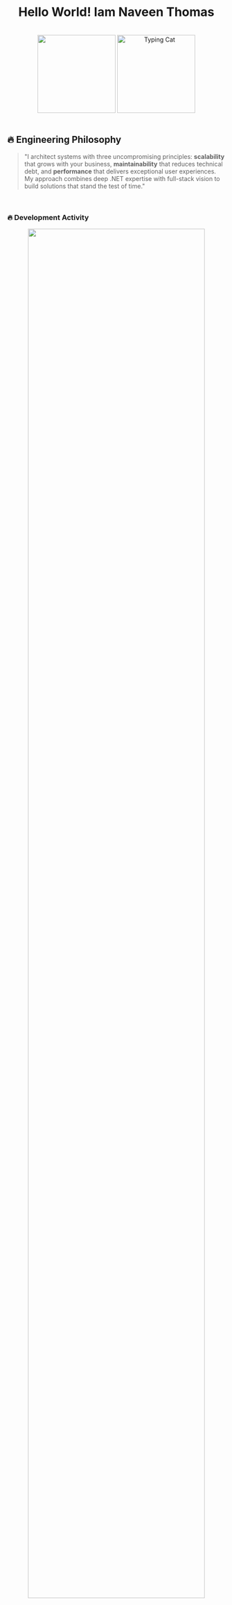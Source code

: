 <div align="center">
  <h1>Hello World! Iam Naveen Thomas</h1>
</div>

<br/>

<div align="center">
  <img height="180em" src="https://github-readme-stats.vercel.app/api?username=naveenthomas&show_icons=true&theme=radical&include_all_commits=true&count_private=true&hide_border=true"/>
  <img src="https://media.giphy.com/media/JIX9t2j0ZTN9S/giphy.gif" width="180" height="180" alt="Typing Cat"/>
</div>

<br/>

## 🔥 Engineering Philosophy
> "I architect systems with three uncompromising principles: **scalability** that grows with your business, **maintainability** that reduces technical debt, and **performance** that delivers exceptional user experiences. My approach combines deep .NET expertise with full-stack vision to build solutions that stand the test of time."

<br/>

### 🔥 Development Activity
<div align="center">
  <img src="https://github-readme-activity-graph.vercel.app/graph?username=naveenthomas&theme=react-dark&hide_border=true&area=true&custom_title=My%20Engineering%20Output" width="90%"/>
</div>

<br/>

### 🛠️ Technical Expertise
<div align="center">
  <img src="https://skillicons.dev/icons?i=cs,dotnet,js,html,css,tailwind,bootstrap,react,redux,nodejs,azure,git,github,vscode&theme=dark&perline=7" alt="Tech Stack" />
</div>

<br/>

### 🎨 Architectural Patterns
```csharp
// Clean Architecture Implementation
public class SolutionDesigner
{
    private const string Principles = "Domain-Driven Design × SOLID × Clean Architecture";
    
    public SoftwareSystem Build()
    {
        return new SystemBlueprint()
            .WithCoreDomain("C#", "Domain Models", "Business Logic")
            .WithApplicationLayer( "CQRS", "DTOs")
            .WithInfrastructure("Entity Framework", "Azure", "SQL Server")
            .WithPresentation("React", "Tailwind", "Redux");
    }
}

```
📬 Let's Connect

<div align="center"> <a href="https://www.linkedin.com/in/naveen-thomas-816423283/" target="_blank"> <img src="https://img.shields.io/badge/LinkedIn-0077B5?style=for-the-badge&logo=linkedin&logoColor=white" alt="LinkedIn"/> </a> <a href="mailto:naveenthomasabc123@gmail.com"> <img src="https://img.shields.io/badge/Email-D14836?style=for-the-badge&logo=gmail&logoColor=white" alt="Email"/> </a> </div><div align="center"> <img src="https://komarev.com/ghpvc/?username=naveenthomas&label=Profile+Views&color=00ff00&style=flat" alt="Profile views" /> </div> ```
